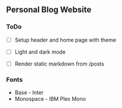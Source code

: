## Personal Blog Website

### ToDo
- [ ] Setup header and home page with theme
- [ ] Light and dark mode
- [ ] Render static markdown from /posts


### Fonts
- Base - Inter
- Monospace - IBM Plex Mono
